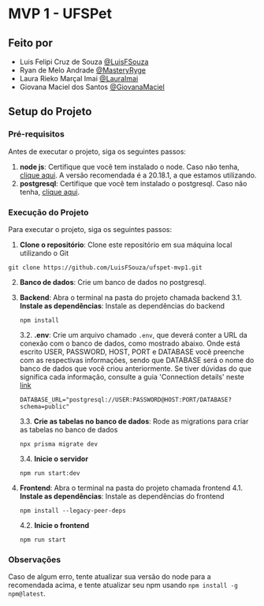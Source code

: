 # MVP 1 - UFSPet
## Feito por
- Luis Felipi Cruz de Souza [@LuisFSouza](https://github.com/LuisFSouza)
- Ryan de Melo Andrade [@MasteryRyge](https://github.com/MasteryRyge)
- Laura Rieko Marçal Imai [@LauraImai](https://github.com/LauraImai)
- Giovana Maciel dos Santos [@GiovanaMaciel](https://github.com/GiovanaMaciel)

## Setup do Projeto
### Pré-requisitos
Antes de executar o projeto, siga os seguintes passos:

1. **node js**: Certifique que você tem instalado o node. Caso não tenha, [clique aqui](https://nodejs.org/pt). A versão recomendada é a 20.18.1, a que estamos utilizando. 
1. **postgresql**: Certifique que você tem instalado o postgresql. Caso não tenha, [clique aqui](https://www.postgresql.org/).

### Execução do Projeto
Para executar o projeto, siga os seguintes passos:

1. **Clone o repositório**: Clone este repositório em sua máquina local utilizando o Git
```
git clone https://github.com/LuisFSouza/ufspet-mvp1.git
```

2. **Banco de dados**: Crie um banco de dados no postgresql.

3. **Backend**: Abra o terminal na pasta do projeto chamada backend
    3.1. **Instale as dependências**: Instale as dependências do backend
    ```
    npm install
    ```
    3.2. **.env**: Crie um arquivo chamado `.env`, que deverá conter a URL da conexão com o banco de dados, como mostrado abaixo. Onde está escrito USER, PASSWORD, HOST, PORT e DATABASE você preenche com as respectivas informações, sendo que DATABASE será o nome do banco de dados que você criou anteriormente. Se tiver dúvidas do que significa cada informação, consulte a guia 'Connection details' neste [link](https://www.prisma.io/docs/orm/overview/databases/postgresql)
    ```
    DATABASE_URL="postgresql://USER:PASSWORD@HOST:PORT/DATABASE?schema=public"
    ```
    3.3. **Crie as tabelas no banco de dados**: Rode as migrations para criar as tabelas no banco de dados
    ```
    npx prisma migrate dev
    ```
    3.4. **Inicie o servidor**
    ```
    npm run start:dev
    ```

4. **Frontend**: Abra o terminal na pasta do projeto chamada frontend
    4.1. **Instale as dependências**: Instale as dependências do frontend
    ```
    npm install --legacy-peer-deps
    ```
    4.2. **Inicie o frontend**
    ```
    npm run start
    ```

### Observações
Caso de algum erro, tente atualizar sua versão do node para a recomendada acima, e tente atualizar seu npm usando `npm install -g npm@latest`.
